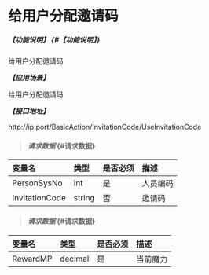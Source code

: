 # 给用户分配邀请码

##### _【功能说明】_ {#【功能说明】}

给用户分配邀请码

_**【应用场景】**_

给用户分配邀请码

_**【接口地址】**_

http://ip:port/BasicAction/InvitationCode/UseInvitationCode

> #### _请求数据_ {#请求数据}

| 变量名 | 类型 | 是否必须 | 描述 |
| :--- | :--- | :--- | :--- |
| PersonSysNo|int| 是 | 人员编码|
| InvitationCode| string| 否 | 邀请码|

> #### _请求数据_ {#请求数据}

| 变量名 | 类型 | 是否必须 | 描述 |
| :--- | :--- | :--- | :--- |
| RewardMP|decimal| 是 | 当前魔力|









